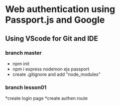 # Web authentication using Passport.js and Google
## Using VScode for Git and IDE

### branch master
* npm init
* npm i express nodemon ejs passport
* create .gitignore and add "node_modules"

### branch lesson01
*create login page
*create authen route